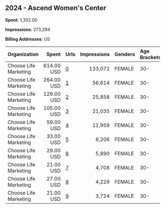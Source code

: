 ## 2024 - Ascend Women's Center 
**Spent**: 1,302.00

**Impressions**: 273,294

**Billing Addresses**: US

|Organization|Spent|Urls|Impressions|Genders|Age Brackets|Country Codes|
|:---|---:|:---|---:|:---|:---|:---|
|Choose Life Marketing|614.00 USD|[0](https://www.snap.com/political-ads/asset/691516db66fdc01a6cb23a36d16a56e0a8579cb63f1a35fdc4f408d0212ff03c?mediaType=png)|133,071|FEMALE|30-|united states|
|Choose Life Marketing|264.00 USD|[1](https://www.snap.com/political-ads/asset/61921feefa10d61525a083bbd5a3a7946576f6dd0479668069cd1fdc2e38408f?mediaType=png)|56,614|FEMALE|30-|united states|
|Choose Life Marketing|129.00 USD|[2](https://www.snap.com/political-ads/asset/75adb4279688d6ed8db85f9cddaa61f28afcf0a0e74965ed014d1101bd2894cb?mediaType=png)|25,858|FEMALE|30-|united states|
|Choose Life Marketing|105.00 USD|[3](https://www.snap.com/political-ads/asset/54237e9201f5026a623b3077663e0637f9110ab2e17a8847a470913b8d332ce4?mediaType=png)|21,035|FEMALE|30-|united states|
|Choose Life Marketing|59.00 USD|[4](https://www.snap.com/political-ads/asset/aa7b1ee96c6a73419723fea8412f534217ea1805e26e2ee10d03f07f402a3b3c?mediaType=png)|11,959|FEMALE|30-|united states|
|Choose Life Marketing|33.00 USD|[5](https://www.snap.com/political-ads/asset/b407b2db6fbbf17e658d6647497e2c89fc1596fb547074fa7bf539e01abec125?mediaType=png)|6,206|FEMALE|30-|united states|
|Choose Life Marketing|29.00 USD|[6](https://www.snap.com/political-ads/asset/68a94292e0a2adf60b4aac37e761342a332c507bfed8d89b571f173e49e1e631?mediaType=png)|5,890|FEMALE|30-|united states|
|Choose Life Marketing|21.00 USD|[7](https://www.snap.com/political-ads/asset/4ee82709c75609187ed068dd81d358f88c71d647741e9d014c58b77833bbedad?mediaType=png)|4,708|FEMALE|30-|united states|
|Choose Life Marketing|27.00 USD|[8](https://www.snap.com/political-ads/asset/012802836439167b7067c0dc7fdbf198bf8e6078f86e155ad36d8f0b6e300e42?mediaType=png)|4,229|FEMALE|30-|united states|
|Choose Life Marketing|21.00 USD|[9](https://www.snap.com/political-ads/asset/d2480ceac8d99f23c1801f5ad8d7b093165a97ccaa5999153da2c71b054223bf?mediaType=png)|3,724|FEMALE|30-|united states|
